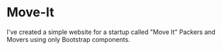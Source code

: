 # Move-It
I've created a simple website for a startup called "Move It" Packers and Movers using only Bootstrap components.
